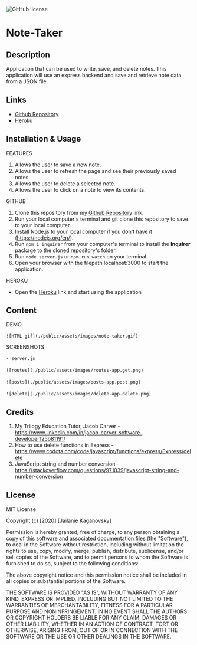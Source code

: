 ![GitHub license](https://img.shields.io/badge/license-MIT-blue.svg)

# Note-Taker

## Description
Application that can be used to write, save, and delete notes. This application will use an express backend and save and retrieve note data from a JSON file.

## Links
* [Github Repository](https://github.com/jkaganovsky/Note-Taker)
* [Heroku](https://notes-logging.herokuapp.com/)


## Installation & Usage
FEATURES
1. Allows the user to save a new note.
1. Allows the user to refresh the page and see their previously saved notes.
1. Allows the user to delete a selected note.
1. Allows the user to click on a note to view its contents.


GITHUB
1. Clone this repository from my [Github Repository](https://github.com/jkaganovsky/Note-Taker) link.
1. Run your local computer's terminal and git clone this repository to save to your local computer.
1. Install Node.js to your local computer if you don't have it (https://nodejs.org/en/).
1. Run `npm i inquirer` from your computer's terminal to install the **Inquirer** package to the cloned repository's folder.
1. Run `node server.js` or `npm run watch` on your terminal.
1. Open your browser with the filepath localhost:3000 to start the application.


HEROKU
* Open the [Heroku](https://notes-logging.herokuapp.com/) link and start using the application

## Content
DEMO

    ![HTML gif](./public/assets/images/note-taker.gif)

SCREENSHOTS

    - server.js

    ![routes](./public/assets/images/routes-app.get.png)

    ![posts](./public/assets/images/posts-app.post.png)

    ![delete](./public/assets/images/delete-app.delete.png)

## Credits
1. My Trilogy Education Tutor, Jacob Carver - https://www.linkedin.com/in/jacob-carver-software-developer125b81191/
1. How to use delete functions in Express - https://www.codota.com/code/javascript/functions/express/Express/delete
1. JavaScript string and number conversion - https://stackoverflow.com/questions/971039/javascript-string-and-number-conversion

## License
MIT License

Copyright (c) [2020] [Jailanie Kaganovsky]

Permission is hereby granted, free of charge, to any person obtaining a copy
of this software and associated documentation files (the "Software"), to deal
in the Software without restriction, including without limitation the rights
to use, copy, modify, merge, publish, distribute, sublicense, and/or sell
copies of the Software, and to permit persons to whom the Software is
furnished to do so, subject to the following conditions:

The above copyright notice and this permission notice shall be included in all
copies or substantial portions of the Software.

THE SOFTWARE IS PROVIDED "AS IS", WITHOUT WARRANTY OF ANY KIND, EXPRESS OR
IMPLIED, INCLUDING BUT NOT LIMITED TO THE WARRANTIES OF MERCHANTABILITY,
FITNESS FOR A PARTICULAR PURPOSE AND NONINFRINGEMENT. IN NO EVENT SHALL THE
AUTHORS OR COPYRIGHT HOLDERS BE LIABLE FOR ANY CLAIM, DAMAGES OR OTHER
LIABILITY, WHETHER IN AN ACTION OF CONTRACT, TORT OR OTHERWISE, ARISING FROM,
OUT OF OR IN CONNECTION WITH THE SOFTWARE OR THE USE OR OTHER DEALINGS IN THE
SOFTWARE.
